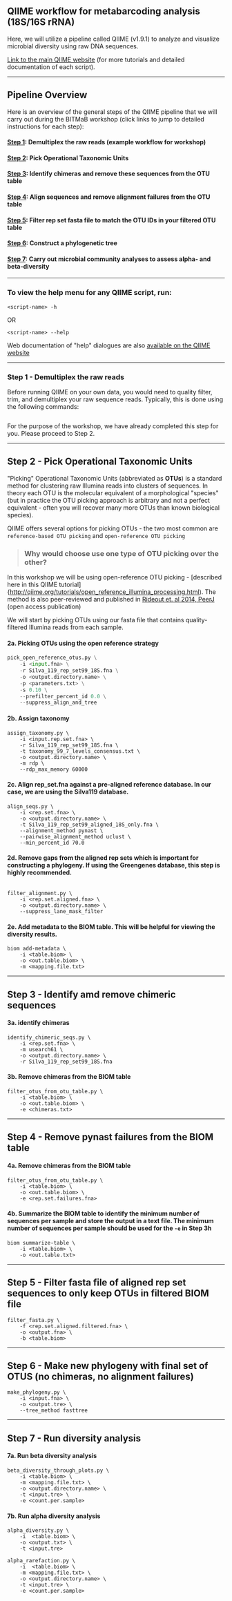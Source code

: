 ## QIIME workflow for metabarcoding analysis (18S/16S rRNA)

Here, we will utilize a pipeline called QIIME (v1.9.1) to analyze and visualize microbial diversity using raw DNA sequences.

[Link to the main QIIME website](http://qiime.org) (for more tutorials and detailed documentation of each script).

---

## Pipeline Overview

Here is an overview of the general steps of the QIIME pipeline that we will carry out during the BITMaB workshop (click links to jump to detailed instructions for each step):

#### [Step 1](https://github.com/BikLab/BITMaB-workshop/blob/master/Qiime4GOMRI.md#step-1---demultiplex-the-raw-reads): Demultiplex the raw reads (example workflow for workshop)

#### [Step 2](https://github.com/BikLab/BITMaB-workshop/blob/master/Qiime4GOMRI.md#step-2---pick-otus): Pick Operational Taxonomic Units

#### [Step 3](https://github.com/BikLab/BITMaB-workshop/blob/master/Qiime4GOMRI.md#step-3---identify-amd-remove-chimeric-sequences): Identify chimeras and remove these sequences from the OTU table

#### [Step 4](https://github.com/BikLab/BITMaB-workshop/blob/master/Qiime4GOMRI.md#step-4---remove-pynast-failures-from-the-biom-table): Align sequences and remove alignment failures from the OTU table

#### [Step 5](https://github.com/BikLab/BITMaB-workshop/blob/master/Qiime4GOMRI.md#step-5----filter-fasta-file-of-aligned-rep-set-sequences-to-only-keep-otus-in-filtered-biom-file): Filter rep set fasta file to match the OTU IDs in your filtered OTU table 

#### [Step 6](https://github.com/BikLab/BITMaB-workshop/blob/master/Qiime4GOMRI.md#step-6---make-new-phylogeny-with-final-set-of-otus-no-chimeras-no-alignment-failures): Construct a phylogenetic tree

#### [Step 7](https://github.com/BikLab/BITMaB-workshop/blob/master/Qiime4GOMRI.md#step-7---run-diversity-analysis): Carry out microbial community analyses to assess alpha- and beta-diversity 

---

### To view the help menu for any QIIME script, run:

```
<script-name> -h
```
OR

```
<script-name> --help
```

Web documentation of "help" dialogues are also [available on the QIIME website](http://qiime.org/scripts/)

---

### Step 1 - Demultiplex the raw reads

Before running QIIME on your own data, you would need to quality filter, trim, and demultiplex your raw sequence reads. Typically, this is done using the following commands:

```

```

For the purpose of the workshop, we have already completed this step for you. Please proceed to Step 2.

---

## Step 2 - Pick Operational Taxonomic Units 

"Picking" Operational Taxonomic Units (abbreviated as **OTUs**) is a standard method for clustering raw Illumina reads into clusters of sequences. In theory each OTU is the molecular equivalent of a morphological "species" (but in practice the OTU picking approach is arbitrary and not a perfect equivalent - often you will recover many more OTUs than known biological species).

QIIME offers several options for picking OTUs - the two most common are `reference-based OTU picking` and `open-reference OTU picking`

> ### Why would choose use one type of OTU picking over the other?

In this workshop we will be using open-reference OTU picking - [described here in this QIIME tutorial]{http://qiime.org/tutorials/open_reference_illumina_processing.html). The method is also peer-reviewed and published in [Rideout et. al 2014, PeerJ](https://peerj.com/articles/545/) (open access publication)

We will start by picking OTUs using our fasta file that contains quality-filtered Illumina reads from each sample. 

#### 2a. Picking OTUs using the open reference strategy
```python
pick_open_reference_otus.py \
	-i <input.fna> \
	-r Silva_119_rep_set99_18S.fna \
	-o <output.directory.name> \
	-p <parameters.txt> \
	-s 0.10 \
	--prefilter_percent_id 0.0 \
	--suppress_align_and_tree
```
 
#### 2b. Assign taxonomy

```
assign_taxonomy.py \
	-i <input.rep.set.fna> \
	-r Silva_119_rep_set99_18S.fna \
	-t taxonomy_99_7_levels_consensus.txt \
	-o <output.directory.name> \
	-m rdp \
	--rdp_max_memory 60000
```


#### 2c. Align rep_set.fna against a pre-aligned reference database. In our case, we are using the Silva119 database. 
```
align_seqs.py \
	-i <rep.set.fna> \
	-o <output.directory.name> \
	-t Silva_119_rep_set99_aligned_18S_only.fna \
	--alignment_method pynast \
	--pairwise_alignment_method uclust \
	--min_percent_id 70.0
```


#### 2d. Remove gaps from the aligned rep sets which is important for constructing a phylogeny. If using the Greengenes database, this step is highly recommended. 
```

filter_alignment.py \
	-i <rep.set.aligned.fna> \
	-o <output.directory.name> \
	--suppress_lane_mask_filter
```

#### 2e. Add metadata to the BIOM table. This will be helpful for viewing the diversity results.
```
biom add-metadata \
	-i <table.biom> \
	-o <out.table.biom> \
	-m <mapping.file.txt>
```

---

## Step 3 - Identify amd remove chimeric sequences 

#### 3a. identify chimeras
```
identify_chimeric_seqs.py \
	-i <rep.set.fna> \
	-m usearch61 \
	-o <output.directory.name> \
	-r Silva_119_rep_set99_18S.fna
```
#### 3b. Remove chimeras from the BIOM table

```
filter_otus_from_otu_table.py \
	-i <table.biom> \
	-o <out.table.biom> \
	-e <chimeras.txt>
```

---

## Step 4 - Remove pynast failures from the BIOM table
#### 4a. Remove chimeras from the BIOM table

```
filter_otus_from_otu_table.py \
	-i <table.biom> \
	-o <out.table.biom> \
	-e <rep.set.failures.fna>
```

#### 4b. Summarize the BIOM table to identify the minimum number of sequences per sample and store the output in a text file. The minimum number of sequences per sample should be used for the `-e` in Step 3h
```
biom summarize-table \
	-i <table.biom> \
	-o <out.table.txt>
```

---

## Step 5 -  Filter fasta file of aligned rep set sequences to only keep OTUs in filtered BIOM file
```
filter_fasta.py \
	-f <rep.set.aligned.filtered.fna> \
	-o <output.fna> \
	-b <table.biom>
```
---

## Step 6 - Make new phylogeny with final set of OTUS (no chimeras, no alignment failures)
```
make_phylogeny.py \
	-i <input.fna> \
	-o <output.tre> \
	--tree_method fasttree
```

---

## Step 7 - Run diversity analysis
#### 7a. Run beta diversity analysis
```
beta_diversity_through_plots.py \
	-i <table.biom> \
	-m <mapping.file.txt> \
	-o <output.directory.name> \
	-t <input.tre> \
	-e <count.per.sample>
```
#### 7b. Run alpha diversity analysis

```
alpha_diversity.py \
	-i  <table.biom> \
	-o <output.txt> \
	-t <input.tre> 
```
```
alpha_rarefaction.py \
	-i  <table.biom> \
	-m <mapping.file.txt> \
	-o <output.directory.name> \
	-t <input.tre> \
	-e <count.per.sample>
```